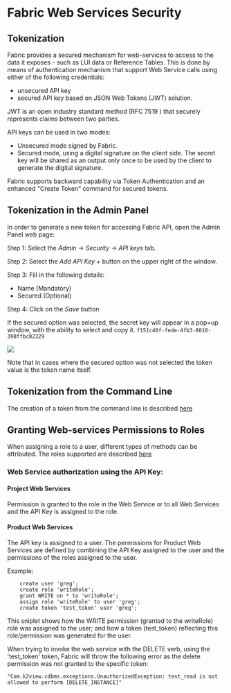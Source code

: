 # **Fabric Web Services Security** 

## Tokenization

Fabric provides a secured mechanism for web-services to access to the data it exposes - such as LUI data or Reference Tables.
This is done by means of authentication mechanism that support Web Service calls using either of the following credentials:
- unsecured API key  
- secured API key based on JSON Web Tokens (JWT) solution. 

JWT is an open industry standard method (RFC 7519 ) that securely represents claims between two parties. 

API keys can be used in two modes:

- Unsecured mode signed by Fabric.
- Secured mode, using a digital signature on the client side. The secret key will be shared as an output only once to be used by the client to generate the digital signature.


Fabric supports backward capability via Token Authentication and an enhanced "Create Token" command for secured tokens. 


## Tokenization in the Admin Panel

In order to generate a new token for accessing Fabric API, open the Admin Panel web page:

Step 1: Select the *Admin* -> *Security* -> *API keys* tab.

Step 2: Select the *Add API Key +* button on the upper right of the window.

Step 3: Fill in the following details:
- Name (Mandatory)
- Secured (Optional)

Step 4: Click on the *Save* button


If the secured option was selected, the secret key will appear in a pop=up window, with the ability to select and copy it.
```f151c40f-fede-4fb3-8010-398ffbc02329```


<img src="/articles/26_fabric_security/images/07_fabric_webToken.PNG">


Note that in cases where the secured option was not selected the token value is the token name itself.



## Tokenization from the Command Line

The creation of a token from the command line is described [here](/articles/17_fabric_credentials/02_fabric_credentials_commands.md#create-token)

## Granting Web-services Permissions to Roles 

When assigning a role to a user, different types of methods can be attributed. 
The roles supported are described [here](/articles/17_fabric_credentials/02_fabric_credentials_commands.md#grant-ws_name-to-role-)


### Web Service authorization using the API Key:

#### Project Web Services

Permission is granted to the role in the Web Service or to all Web Services and the API Key is assigned to the role.


#### Product Web Services

The API key is assigned to a user. The permissions for Product Web Services are defined by combining the API Key assigned to the user and the permissions of the roles assigned to the user.

Example:

``` 
    create user 'greg';
    create role 'writeRole';
    grant WRITE on * to 'writeRole';
    assign role 'writeRole' to user 'greg';
    create token 'test_token' user 'greg';
```

This sniplet shows how the WRITE permission (granted to the writeRole) role was assigned to the user; and how a token (test_token) reflecting this role/permission was generated for the user.

When trying to invoke the web service with the DELETE verb, using the 'test_token' token, Fabric will throw the following error as the delete permission was not granted to the specific token: 

``` "Com.k2view.cdbms.exceptions.UnauthorizedException: test_read is not allowed to perform [DELETE_INSTANCE]" ```




